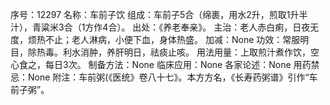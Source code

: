 序号：12297
名称：车前子饮
组成：车前子5合（绵裹，用水2升，煎取1升半汁），青粱米3合（1方作4合）。
出处：《养老奉亲》。
主治：老人赤白痢，日夜无度，烦热不止；老人淋病，小便下血，身体热盛。
加减：None
功效：常服明目，除热毒。利水消肿，养肝明日，祛痰止咳。
用法用量：上取煎汁煮作饮，空心食之，每日3次。
制备方法：None
临床应用：None
各家论述：None
用药禁忌：None
附注：车前粥(《医统》卷八十七》。本方方名，《长寿药粥谱》引作“车前子粥”。
